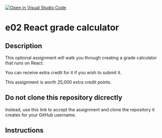 [![Open in Visual Studio Code](https://classroom.github.com/assets/open-in-vscode-c66648af7eb3fe8bc4f294546bfd86ef473780cde1dea487d3c4ff354943c9ae.svg)](https://classroom.github.com/online_ide?assignment_repo_id=7751159&assignment_repo_type=AssignmentRepo)
# e02 React grade calculator

## Description 

This optional assignment will walk you through creating a grade calculator that runs on React.

You can receive extra credit for it if you wish to submit it.

This assignment is worth 25,000 extra credit points.

## Do not clone this repository dicrectly

Instead, use this link to accept the assignment and clone the repository it creates for your GitHub username.



## Instructions
